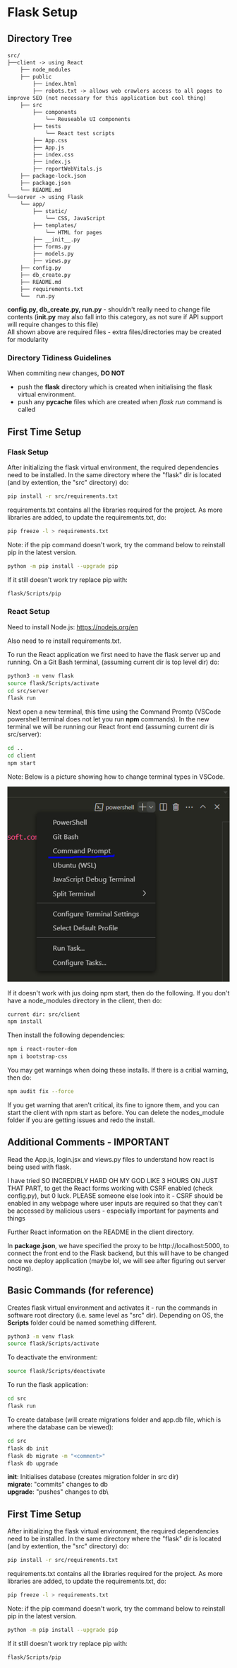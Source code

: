 # Flask Setup

## Directory Tree

```
src/
├──client -> using React
    ├── node_modules
    ├── public
        ├── index.html
        ├── robots.txt -> allows web crawlers access to all pages to improve SEO (not necessary for this application but cool thing)
    ├── src
        ├── components
            └── Reuseable UI components
        ├── tests
            └── React test scripts
        ├── App.css
        ├── App.js
        ├── index.css
        ├── index.js
        ├── reportWebVitals.js
    ├── package-lock.json
    ├── package.json
    └── README.md
└──server -> using Flask
    └── app/
        ├── static/
            └── CSS, JavaScript
        ├── templates/
            └── HTML for pages
        ├── __init__.py
        ├── forms.py
        ├── models.py
        ├── views.py
    ├── config.py
    ├── db_create.py
    ├── README.md
    ├── requirements.txt
    └──  run.py
```

**config.py, db_create.py, run.py** - shouldn't really need to change file contents (**init.py** may also fall into this category, as not sure if API support will require changes to this file) \
All shown above are required files - extra files/directories may be created for modularity

### Directory Tidiness Guidelines

When commiting new changes, **DO NOT**

- push the **flask** directory which is created when initialising the flask virtual environment.
- push any **pycache** files which are created when _flask run_ command is called

## First Time Setup

### Flask Setup

After initializing the flask virtual environment, the required dependencies need to be installed. In the same directory where the "flask" dir is located (and by extention, the "src" directory) do:

```bash
pip install -r src/requirements.txt
```

requirements.txt contains all the libraries required for the project. As more libraries are added, to update the requirements.txt, do:

```bash
pip freeze -l > requirements.txt
```

Note: if the pip command doesn't work, try the command below to reinstall pip in the latest version.

```bash
python -m pip install --upgrade pip
```

If it still doesn't work try replace pip with:

```bash
flask/Scripts/pip
```

### React Setup

Need to install Node.js: https://nodejs.org/en

Also need to re install requirements.txt.

To run the React application we first need to have the flask server up and running. On a Git Bash terminal, (assuming current dir is top level dir) do:

```bash
python3 -m venv flask
source flask/Scripts/activate
cd src/server
flask run
```

Next open a new terminal, this time using the Command Promtp (VSCode powershell terminal does not let you run **npm** commands). In the new terminal we will be running our React front end (assuming current dir is src/server):

```bash
cd ..
cd client
npm start
```

Note: Below is a picture showing how to change terminal types in VSCode.

![alt text](image.png)

If it doesn't work with jus doing npm start, then do the following. If you don't have a node_modules directory in the client, then do:
```bash
current dir: src/client
npm install
```

Then install the following dependencies:
```bash
npm i react-router-dom
npm i bootstrap-css
```

You may get warnings when doing these installs. If there is a critial warning, then do:
```bash
npm audit fix --force
```
If you get warning that aren't critical, its fine to ignore them, and you can start the client with npm start as before. You can delete the nodes_module folder if you are getting issues and redo the install.

## Additional Comments - IMPORTANT

Read the App.js, login.jsx and views.py files to understand how react is being used with flask.

I have tried SO INCREDIBLY HARD OH MY GOD LIKE 3 HOURS ON JUST THAT PART, to get the React forms working with CSRF enabled (check config.py), but 0 luck. PLEASE someone else look into it - CSRF should be enabled in any webpage where user inputs are required so that they can't be accessed by malicious users - especially important for payments and things

Further React information on the README in the client directory.

In **package.json**, we have specified the proxy to be http://localhost:5000, to connect the front end to the Flask backend, but this will have to be changed once we deploy application (maybe lol, we will see after figuring out server hosting).

## Basic Commands (for reference)

Creates flask virtual environment and activates it - run the commands in software root directory (i.e. same level as "src" dir). Depending on OS, the **Scripts** folder could be named something different.

```bash
python3 -m venv flask
source flask/Scripts/activate
```

To deactivate the environment:

```bash
source flask/Scripts/deactivate
```

To run the flask application:

```bash
cd src
flask run
```

To create database (will create migrations folder and app.db file, which is where the database can be viewed):

```bash
cd src
flask db init
flask db migrate -m "<comment>"
flask db upgrade
```

**init**: Initialises database (creates migration folder in src dir) \
**migrate**: "commits" changes to db\
**upgrade**: "pushes" changes to db\

## First Time Setup

After initializing the flask virtual environment, the required dependencies need to be installed. In the same directory where the "flask" dir is located (and by extention, the "src" directory) do:

```bash
pip install -r src/requirements.txt
```

requirements.txt contains all the libraries required for the project. As more libraries are added, to update the requirements.txt, do:

```bash
pip freeze -l > requirements.txt
```

Note: if the pip command doesn't work, try the command below to reinstall pip in the latest version.

```bash
python -m pip install --upgrade pip
```

If it still doesn't work try replace pip with:

```bash
flask/Scripts/pip
```
